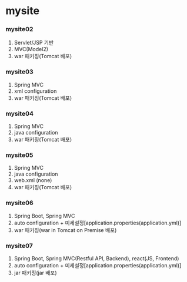 # mysite

### mysite02
1.	Servlet/JSP 기반
2.	MVC(Model2)
3.	war 패키징(Tomcat 배포)

### mysite03
1.	Spring MVC
2.	xml configuration
3.	war 패키징(Tomcat 배포)

### mysite04
1.	Spring MVC
2.	java configuration
3.	war 패키징(Tomcat 배포)

### mysite05
1.	Spring MVC
2.	java configuration
3.	web.xml (none)
4.	war 패키징(Tomcat 배포)

### mysite06
1.	Spring Boot, Spring MVC
2.	auto configuration + 미세설정[application.properties(application.yml)]
3.	war 패키징(war in Tomcat on Premise 배포)

### mysite07
1.	Spring Boot, Spring MVC(Restful API, Backend), react(JS, Frontend)
2.	auto configuration + 미세설정[application.properties(application.yml)] 
3.	jar 패키징(jar 배포)



